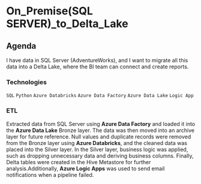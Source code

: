 # On_Premise(SQL SERVER)_to_Delta_Lake

## Agenda
I have data in SQL Server (AdventureWorks), and I want to migrate all this data into a Delta Lake, where the BI team can connect and create reports.

### Technologies 
`SQL`
`Python`
`Azure Databricks`
`Azure Data Factory`
`Azure Data Lake`
`Logic App`
### ETL
Extracted data from SQL Server using **Azure Data Factory** and loaded it into the **Azure Data Lake** Bronze layer. The data was then moved into an archive layer for future reference. Null values and duplicate records were removed from the Bronze layer using **Azure Databricks**, and the cleaned data was placed into the Silver layer. In the Silver layer, business logic was applied, such as dropping unnecessary data and deriving business columns. Finally, Delta tables were created in the Hive Metastore for further analysis.Additionally, **Azure Logic Apps** was used to send email notifications when a pipeline failed.

